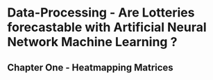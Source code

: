 # Data-Processing - Are Lotteries forecastable with Artificial Neural Network Machine Learning ?
## Chapter One - Heatmapping Matrices
